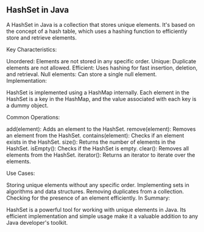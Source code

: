 ## HashSet in Java

A HashSet in Java is a collection that stores unique elements. It's based on the concept of a hash table, which uses a hashing function to efficiently store and retrieve elements.

Key Characteristics:

Unordered: Elements are not stored in any specific order.
Unique: Duplicate elements are not allowed.
Efficient: Uses hashing for fast insertion, deletion, and retrieval.
Null elements: Can store a single null element.
Implementation:

HashSet is implemented using a HashMap internally. Each element in the HashSet is a key in the HashMap, and the value associated with each key is a dummy object.

Common Operations:

add(element): Adds an element to the HashSet.
remove(element): Removes an element from the HashSet.
contains(element): Checks if an element exists in the HashSet.
size(): Returns the number of elements in the HashSet.
isEmpty(): Checks if the HashSet is empty.
clear(): Removes all elements from the HashSet.
iterator(): Returns an iterator to iterate over the elements.

Use Cases:

Storing unique elements without any specific order.
Implementing sets in algorithms and data structures.
Removing duplicates from a collection.
Checking for the presence of an element efficiently.
In Summary:

HashSet is a powerful tool for working with unique elements in Java. Its efficient implementation and simple usage make it a valuable addition to any Java developer's toolkit.



